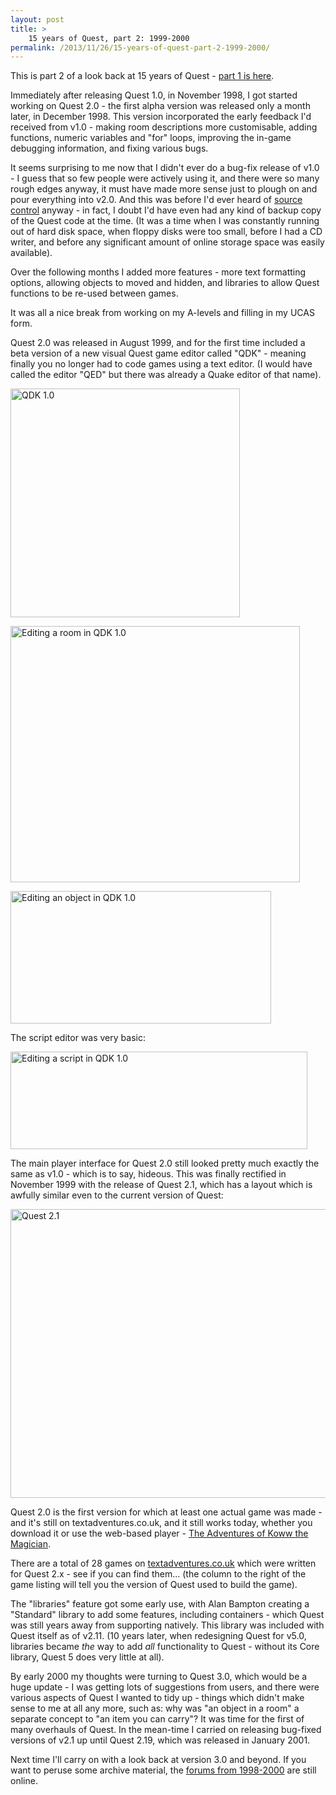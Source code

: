```yaml
---
layout: post
title: >
    15 years of Quest, part 2: 1999-2000
permalink: /2013/11/26/15-years-of-quest-part-2-1999-2000/
---
```

This is part 2 of a look back at 15 years of Quest - <a title="Quest is 15" href="http://blog.textadventures.co.uk/2013/11/07/quest-is-15/">part 1 is here</a>.

Immediately after releasing Quest 1.0, in November 1998, I got started working on Quest 2.0 - the first alpha version was released only a month later, in December 1998. This version incorporated the early feedback I'd received from v1.0 - making room descriptions more customisable, adding functions, numeric variables and "for" loops, improving the in-game debugging information, and fixing various bugs.

It seems surprising to me now that I didn't ever do a bug-fix release of v1.0 - I guess that so few people were actively using it, and there were so many rough edges anyway, it must have made more sense just to plough on and pour everything into v2.0. And this was before I'd ever heard of <a href="http://en.wikipedia.org/wiki/Revision_control">source control</a> anyway - in fact, I doubt I'd have even had any kind of backup copy of the Quest code at the time. (It was a time when I was constantly running out of hard disk space, when floppy disks were too small, before I had a CD writer, and before any significant amount of online storage space was easily available).

Over the following months I added more features - more text formatting options, allowing objects to moved and hidden, and libraries to allow Quest functions to be re-used between games.

It was all a nice break from working on my A-levels and filling in my UCAS form.

Quest 2.0 was released in August 1999, and for the first time included a beta version of a new visual Quest game editor called "QDK" - meaning finally you no longer had to code games using a text editor. (I would have called the editor "QED" but there was already a Quake editor of that name).

<a href="http://textadventuresblog.files.wordpress.com/2013/11/qdkmain.gif"><img class="aligncenter size-full wp-image-2516" src="http://textadventuresblog.files.wordpress.com/2013/11/qdkmain.gif" alt="QDK 1.0" width="367" height="366" /></a>

<a href="http://textadventuresblog.files.wordpress.com/2013/11/room.gif"><img class="aligncenter size-full wp-image-2517" src="http://textadventuresblog.files.wordpress.com/2013/11/room.gif" alt="Editing a room in QDK 1.0" width="463" height="410" /></a>

<a href="http://textadventuresblog.files.wordpress.com/2013/11/objedit.gif"><img class="aligncenter size-full wp-image-2518" src="http://textadventuresblog.files.wordpress.com/2013/11/objedit.gif" alt="Editing an object in QDK 1.0" width="417" height="212" /></a>

The script editor was very basic:

<a href="http://textadventuresblog.files.wordpress.com/2013/11/script.gif"><img class="aligncenter size-full wp-image-2519" src="http://textadventuresblog.files.wordpress.com/2013/11/script.gif" alt="Editing a script in QDK 1.0" width="475" height="156" /></a>

The main player interface for Quest 2.0 still looked pretty much exactly the same as v1.0 - which is to say, hideous. This was finally rectified in November 1999 with the release of Quest 2.1, which has a layout which is awfully similar even to the current version of Quest:

<a href="http://textadventuresblog.files.wordpress.com/2013/11/quest21.png"><img class="aligncenter size-large wp-image-2520" src="http://textadventuresblog.files.wordpress.com/2013/11/quest21.png?w=625" alt="Quest 2.1" width="625" height="462" /></a>

Quest 2.0 is the first version for which at least one actual game was made - and it's still on textadventures.co.uk, and it still works today, whether you download it or use the web-based player - <a href="http://textadventures.co.uk/games/view/nalydifu9eqbcgy0pcyceq/the-adventures-of-koww-the-magician">The Adventures of Koww the Magician</a>.

There are a total of 28 games on <a href="http://textadventures.co.uk">textadventures.co.uk</a> which were written for Quest 2.x - see if you can find them... (the column to the right of the game listing will tell you the version of Quest used to build the game).

The "libraries" feature got some early use, with Alan Bampton creating a "Standard" library to add some features, including containers - which Quest was still years away from supporting natively. This library was included with Quest itself as of v2.11. (10 years later, when redesigning Quest for v5.0, libraries became <em>the</em> way to add <em>all</em> functionality to Quest - without its Core library, Quest 5 does very little at all).

By early 2000 my thoughts were turning to Quest 3.0, which would be a huge update - I was getting lots of suggestions from users, and there were various aspects of Quest I wanted to tidy up - things which didn't make sense to me at all any more, such as: why was "an object in a room" a separate concept to "an item you can carry"? It was time for the first of many overhauls of Quest. In the mean-time I carried on releasing bug-fixed versions of v2.1 up until Quest 2.19, which was released in January 2001.

Next time I'll carry on with a look back at version 3.0 and beyond. If you want to peruse some archive material, the <a href="http://www.network54.com/Forum/9821/">forums from 1998-2000</a> are still online.